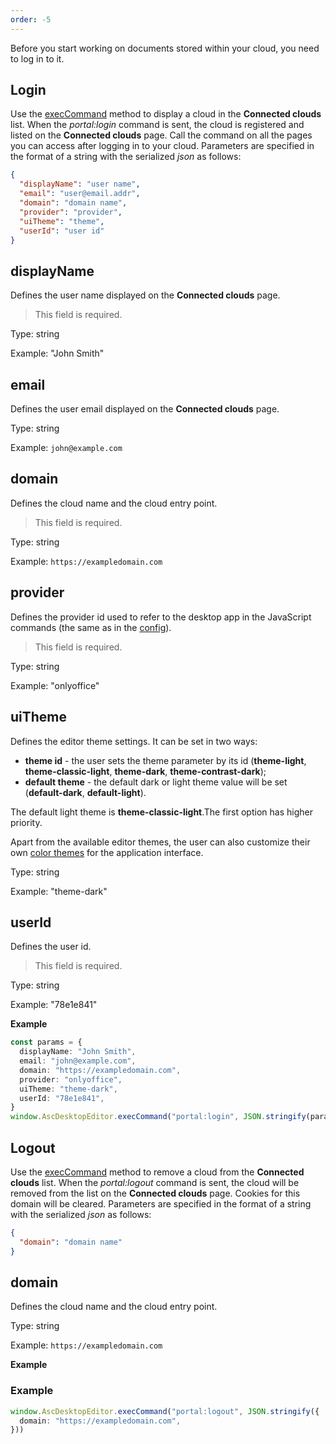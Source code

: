 ```yaml
---
order: -5
---
```


Before you start working on documents stored within your cloud, you need to log in to it.

## Login

Use the [execCommand](../execCommand/index.md) method to display a cloud in the **Connected clouds** list. When the *portal:login* command is sent, the cloud is registered and listed on the **Connected clouds** page. Call the command on all the pages you can access after logging in to your cloud. Parameters are specified in the format of a string with the serialized *json* as follows:

``` json
{
  "displayName": "user name", 
  "email": "user@email.addr",
  "domain": "domain name",
  "provider": "provider",
  "uiTheme": "theme",
  "userId": "user id"
}
```

## displayName

Defines the user name displayed on the **Connected clouds** page.

> This field is required.

Type: string

Example: "John Smith"

## email

Defines the user email displayed on the **Connected clouds** page.

Type: string

Example: `john@example.com`

## domain

Defines the cloud name and the cloud entry point.

> This field is required.

Type: string

Example: `https://exampledomain.com`

## provider

Defines the provider id used to refer to the desktop app in the JavaScript commands (the same as in the [config](../index.md)).

> This field is required.

Type: string

Example: "onlyoffice"

## uiTheme

Defines the editor theme settings. It can be set in two ways:

- **theme id** - the user sets the theme parameter by its id (**theme-light**, **theme-classic-light**, **theme-dark**, **theme-contrast-dark**);
- **default theme** - the default dark or light theme value will be set (**default-dark**, **default-light**).

The default light theme is **theme-classic-light**.The first option has higher priority.

Apart from the available editor themes, the user can also customize their own [color themes](https://helpcenter.onlyoffice.com/installation/docs-developer-change-theme.aspx) for the application interface.

Type: string

Example: "theme-dark"

## userId

Defines the user id.

> This field is required.

Type: string

Example: "78e1e841"

**Example**

``` ts
const params = {
  displayName: "John Smith",
  email: "john@example.com",
  domain: "https://exampledomain.com",
  provider: "onlyoffice",
  uiTheme: "theme-dark",
  userId: "78e1e841",
}
window.AscDesktopEditor.execCommand("portal:login", JSON.stringify(params))
```

## Logout

Use the [execCommand](../execCommand/index.md) method to remove a cloud from the **Connected clouds** list. When the *portal:logout* command is sent, the cloud will be removed from the list on the **Connected clouds** page. Cookies for this domain will be cleared. Parameters are specified in the format of a string with the serialized *json* as follows:

``` json
{
  "domain": "domain name"
}
```

## domain

Defines the cloud name and the cloud entry point.

Type: string

Example: `https://exampledomain.com`

**Example**

### Example

``` ts
window.AscDesktopEditor.execCommand("portal:logout", JSON.stringify({
  domain: "https://exampledomain.com",
}))
```
